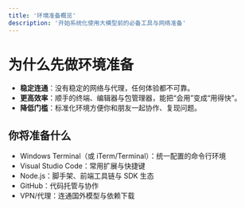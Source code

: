 ```yaml
---
title: '环境准备概览'
description: '开始系统化使用大模型前的必备工具与网络准备'
---
```


# 为什么先做环境准备

- **稳定连通**：没有稳定的网络与代理，任何体验都不可靠。
- **更高效率**：顺手的终端、编辑器与包管理器，能把“会用”变成“用得快”。
- **降低门槛**：标准化环境方便你和朋友一起协作、复现问题。

## 你将准备什么

- Windows Terminal（或 iTerm/Terminal）：统一配置的命令行环境
- Visual Studio Code：常用扩展与快捷键
- Node.js：脚手架、前端工具链与 SDK 生态
- GitHub：代码托管与协作
- VPN/代理：连通国外模型与依赖下载
